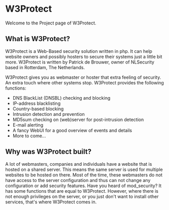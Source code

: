 # W3Protect #
Welcome to the Project page of W3Protect.

## What is W3Protect? ##
W3Protect is a Web-Based security solution written in php. It can help website owners and possibly hosters to secure their systems just a little bit more. W3Protect is written by Patrick de Brouwer, owner of NLSecurity based in Rotterdam, The Netherlands.

W3Protect gives you as webmaster or hoster that extra feeling of security. An extra touch where other systems stop. W3Protect provides the following functions:

  * DNS BlackList (DNSBL) checking and blocking
  * IP-address blacklisting
  * Country-based blocking
  * Intrusion detection and prevention
  * MD5sum checking on (web)server for post-intrusion detection
  * E-mail alerting
  * A fancy WebUI for a good overview of events and details
  * More to come...

## Why was W3Protect built? ##
A lot of webmasters, companies and individuals have a website that is hosted on a shared server. This means the same server is used for multiple websites to be hosted on there. Most of the time, these webmasters do not have access to the server configuration and thus can not change any configuration or add security features. Have you heard of mod\_security? It has some functions that are equal to W3Protect. However, where there is not enough privileges on the server, or you just don't want to install other services, that's where W3Protect comes in.